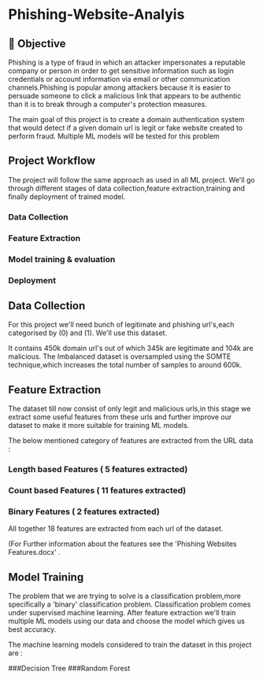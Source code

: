 # Phishing-Website-Analyis
## 🎯 Objective
Phishing is a type of fraud in which an attacker impersonates a reputable company or person in order to get sensitive information such as login credentials or account information via email or other communication channels.Phishing is popular among attackers because it is easier to persuade someone to click a malicious link that appears to be authentic than it is to break through a computer's protection measures.

The main goal of this project is to create a domain authentication system that would detect if a given domain url is legit or fake website created to perform fraud. Multiple ML models will be tested for this problem

## Project Workflow
The project will follow the same approach as used in all ML project. We'll go through different stages of data collection,feature extraction,training and finally deployment of trained model.

### Data Collection
### Feature Extraction
### Model training & evaluation
### Deployment

## Data Collection
For this project we'll need bunch of legitimate and phishing url's,each categorised by (0) and (1). We'll use this dataset.

It contains 450k domain url's out of which 345k are legitimate and 104k are malicious. The Imbalanced dataset is oversampled using the SOMTE technique,which increases the total number of samples to around 600k.

## Feature Extraction
The dataset till now consist of only legit and malicious urls,in this stage we extract some useful features from these urls and further improve our dataset to make it more suitable for training ML models.

The below mentioned category of features are extracted from the URL data :

### Length based Features ( 5 features extracted)
### Count based Features ( 11 features extracted)
### Binary Features ( 2 features extracted)
All together 18 features are extracted from each url of the dataset.

(For Further information about the features see the 'Phishing Websites Features.docx' .
## Model Training
The problem that we are trying to solve is a classification problem,more specifically a 'binary' classification problem. Classification problem comes under supervised machine learning. After feature extraction we'll train multiple ML models using our data and choose the model which gives us best accuracy.

The machine learning models considered to train the dataset in this project are :

###Decision Tree
###Random Forest
